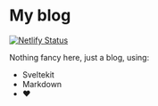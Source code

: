 # My blog

[![Netlify Status](https://api.netlify.com/api/v1/badges/4adc2b15-ab62-4dfc-b014-bcec5fdda62c/deploy-status)](https://app.netlify.com/sites/joshuaswissdev/deploys)

Nothing fancy here, just a blog, using:

- Sveltekit
- Markdown
- ❤️
